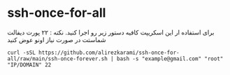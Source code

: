 # ssh-once-for-all
برای استفاده ار این اسکریپت کافیه دستور زیر رو اجرا کنید.
نکته : ۲۲ پورت دیفالت شماستت در صورت نیاز اونو عوض کنید



```
curl -sSL https://github.com/alirezkarami/ssh-once-for-all/raw/main/ssh-once-forever.sh | bash -s "example@gmail.com" "root" "IP/DOMAIN" 22

